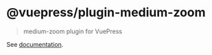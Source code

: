 # @vuepress/plugin-medium-zoom

> medium-zoom plugin for VuePress

See [documentation](https://vuepress.vuejs.org/plugin/official/plugin-medium-zoom.html).
